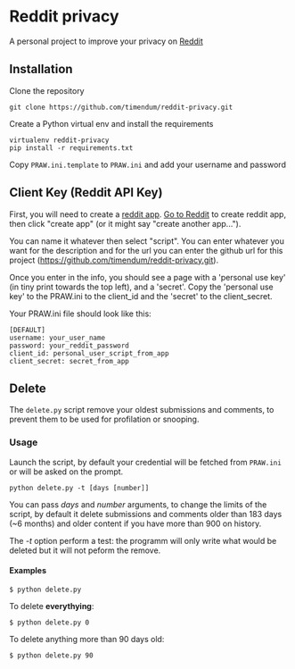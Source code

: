 # Reddit privacy
A personal project to improve your privacy on [Reddit](http://reddit.com)

## Installation
Clone the repository

    git clone https://github.com/timendum/reddit-privacy.git

Create a Python virtual env and install the requirements

    virtualenv reddit-privacy
    pip install -r requirements.txt

Copy `PRAW.ini.template` to `PRAW.ini` and add your username and password

## Client Key (Reddit API Key)

First, you will need to create a [reddit app](https://www.reddit.com/prefs/apps/).
[Go to Reddit](https://www.reddit.com/prefs/apps/) to create reddit app,
then click "create app" (or it might say "create another app...").

You can name it whatever then select "script". You can enter whatever you want
for the description and for the url you can enter the github url for this
project (https://github.com/timendum/reddit-privacy.git).

Once you enter in the info, you should see a page with a
'personal use key' (in tiny print towards the top left), and a 'secret'. Copy
the 'personal use key' to the PRAW.ini to the client_id and the 'secret' to
the client_secret.

Your PRAW.ini file should look like this:

    [DEFAULT]
    username: your_user_name
    password: your_reddit_password
    client_id: personal_user_script_from_app
    client_secret: secret_from_app

## Delete
The `delete.py` script remove your oldest submissions and comments,
to prevent them to be used for profilation or snooping.

### Usage
Launch the script, by default your credential will be fetched from `PRAW.ini`
or will be asked on the prompt.

    python delete.py -t [days [number]]

You can pass _days_ and _number_ arguments, to change the limits of the script,
by default it delete submissions and comments older than 183 days (~6 months)
and older content if you have more than 900 on history.

The _-t_ option perform a test: the programm will only write what would be deleted
but it will not peform the remove.

#### Examples

    $ python delete.py

To delete **everythying**:

    $ python delete.py 0

To delete anything more than 90 days old:

    $ python delete.py 90

